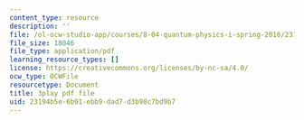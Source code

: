 ```yaml
---
content_type: resource
description: ''
file: /ol-ocw-studio-app/courses/8-04-quantum-physics-i-spring-2016/23194b5e6b91ebb9dad7d3b98c7bd9b7_ipXNYnO7yRk.pdf
file_size: 18046
file_type: application/pdf
learning_resource_types: []
license: https://creativecommons.org/licenses/by-nc-sa/4.0/
ocw_type: OCWFile
resourcetype: Document
title: 3play pdf file
uid: 23194b5e-6b91-ebb9-dad7-d3b98c7bd9b7
---
```

